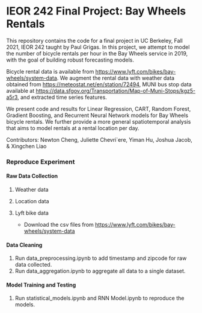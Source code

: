 # IEOR 242 Final Project: Bay Wheels Rentals

This repository contains the code for a final project in UC Berkeley, Fall 2021, IEOR 242 taught by Paul Grigas. In this project, we attempt to model the number of bicycle rentals per hour in the Bay Wheels service in 2019, with the goal of building robust forecasting models.

Bicycle rental data is available from https://www.lyft.com/bikes/bay-wheels/system-data. We augment the rental data with weather data obtained from https://meteostat.net/en/station/72494, MUNI bus stop data available at https://data.sfgov.org/Transportation/Map-of-Muni-Stops/kgz5-a5r3, and extracted time series features.

We present code and results for Linear Regression, CART, Random Forest, Gradient Boosting, and Recurrent Neural Network models for Bay Wheels bicycle rentals. We further provide a more general spatiotemporal analysis that aims to model rentals at a rental location per day.

Contributors: Newton Cheng, Juliette Chevri\`ere, Yiman Hu, Joshua Jacob, & Xingchen Liao


### Reproduce Experiment
#### Raw Data Collection
1. Weather data
    
2. Location data

3. Lyft bike data
    - Download the csv files from https://www.lyft.com/bikes/bay-wheels/system-data

#### Data Cleaning
1. Run data_preprocessing.ipynb to add timestamp and zipcode for raw data collected.
2. Run data_aggregation.ipynb to aggregate all data to a single dataset.


#### Model Training and Testing
1. Run statistical_models.ipynb and RNN Model.ipynb to reproduce the models.